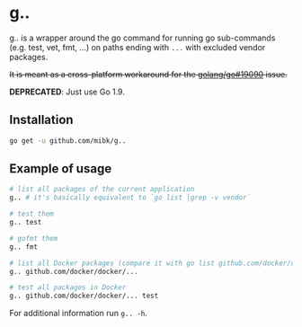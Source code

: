 # g..

g.. is a wrapper around the go command for running go sub-commands
(e.g. test, vet, fmt, ...) on paths ending with `...` with excluded
vendor packages.

~~It is meant as a cross-platform workaround for the
[golang/go#19090](https://github.com/golang/go/issues/19090)
issue.~~

**DEPRECATED**: Just use Go 1.9.

## Installation

```bash
go get -u github.com/mibk/g..
```

## Example of usage

```bash
# list all packages of the current application
g.. # it's basically equivalent to `go list |grep -v vendor`

# test them
g.. test

# gofmt them
g.. fmt

# list all Docker packages (compare it with go list github.com/docker/docker/...)
g.. github.com/docker/docker/...

# test all packages in Docker
g.. github.com/docker/docker/... test
```

For additional information run `g.. -h`.
